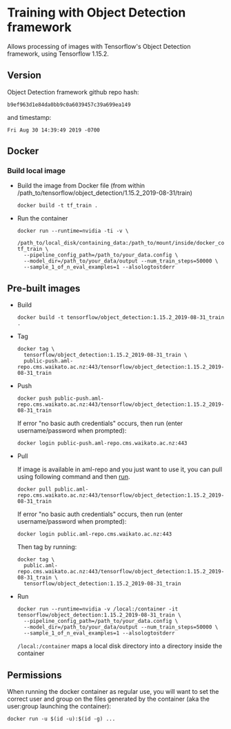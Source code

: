 # Training with Object Detection framework

Allows processing of images with Tensorflow's Object Detection framework, using Tensorflow 1.15.2.

## Version

Object Detection framework github repo hash:

```
b9ef963d1e84da0bb9c0a6039457c39a699ea149
```

and timestamp:

```
Fri Aug 30 14:39:49 2019 -0700
```

## Docker

### Build local image

* Build the image from Docker file (from within /path_to/tensorflow/object_detection/1.15.2_2019-08-31/train)

  ```commandline
  docker build -t tf_train .
  ```

* Run the container

  ```commandline
  docker run --runtime=nvidia -ti -v \
    /path_to/local_disk/containing_data:/path_to/mount/inside/docker_container tf_train \
    --pipeline_config_path=/path_to/your_data.config \
    --model_dir=/path_to/your_data/output --num_train_steps=50000 \
    --sample_1_of_n_eval_examples=1 --alsologtostderr
  ```

## Pre-built images

* Build

  ```commandline
  docker build -t tensorflow/object_detection:1.15.2_2019-08-31_train .
  ```
  
* Tag

  ```commandline
  docker tag \
    tensorflow/object_detection:1.15.2_2019-08-31_train \
    public-push.aml-repo.cms.waikato.ac.nz:443/tensorflow/object_detection:1.15.2_2019-08-31_train
  ```
  
* Push

  ```commandline
  docker push public-push.aml-repo.cms.waikato.ac.nz:443/tensorflow/object_detection:1.15.2_2019-08-31_train
  ```
  If error "no basic auth credentials" occurs, then run (enter username/password when prompted):
  
  ```commandline
  docker login public-push.aml-repo.cms.waikato.ac.nz:443
  ```
  
* Pull

  If image is available in aml-repo and you just want to use it, you can pull using following command and then [run](#run).

  ```commandline
  docker pull public.aml-repo.cms.waikato.ac.nz:443/tensorflow/object_detection:1.15.2_2019-08-31_train
  ```
  If error "no basic auth credentials" occurs, then run (enter username/password when prompted):
  
  ```commandline
  docker login public.aml-repo.cms.waikato.ac.nz:443
  ```
  Then tag by running:
  
  ```commandline
  docker tag \
    public.aml-repo.cms.waikato.ac.nz:443/tensorflow/object_detection:1.15.2_2019-08-31_train \
    tensorflow/object_detection:1.15.2_2019-08-31_train
  ```

* <a name="run">Run</a>

  ```commandline
  docker run --runtime=nvidia -v /local:/container -it tensorflow/object_detection:1.15.2_2019-08-31_train \
    --pipeline_config_path=/path_to/your_data.config \
    --model_dir=/path_to/your_data/output --num_train_steps=50000 \
    --sample_1_of_n_eval_examples=1 --alsologtostderr
  ```
  `/local:/container` maps a local disk directory into a directory inside the container


## Permissions

When running the docker container as regular use, you will want to set the correct
user and group on the files generated by the container (aka the user:group launching
the container):

```commandline
docker run -u $(id -u):$(id -g) ...
```
